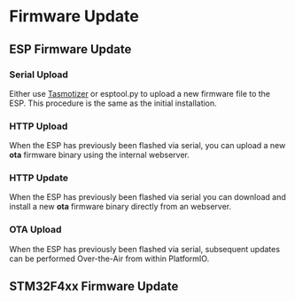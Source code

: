 
# Firmware Update

## ESP Firmware Update

### Serial Upload

Either use [Tasmotizer](https://github.com/tasmota/tasmotizer) or esptool.py to upload a new firmware file to the ESP. This procedure is the same as the initial installation.

### HTTP Upload

When the ESP has previously been flashed via serial, you can upload a new **ota** firmware binary using the internal webserver.

### HTTP Update

When the ESP has previously been flashed via serial you can download and install a new **ota** firmware binary directly from an webserver.

### OTA Upload

When the ESP has previously been flashed via serial, subsequent updates can be performed Over-the-Air from within PlatformIO.

## STM32F4xx Firmware Update
